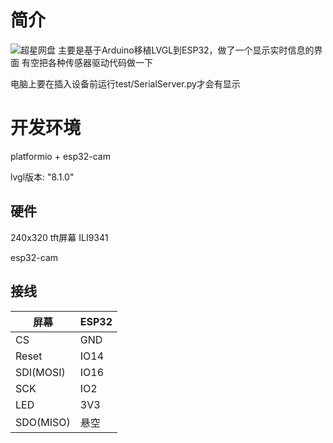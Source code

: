 
# 简介
![超星网盘](https://p.ananas.chaoxing.com/star3/origin/8181a01e401836666e60fd54dd527ecd.png)
主要是基于Arduino移植LVGL到ESP32，做了一个显示实时信息的界面
有空把各种传感器驱动代码做一下

电脑上要在插入设备前运行test/SerialServer.py才会有显示


# 开发环境
platformio + esp32-cam

lvgl版本: "8.1.0"

## 硬件
240x320 tft屏幕  ILI9341

esp32-cam

## 接线

屏幕|ESP32
---|---
CS|GND
Reset|IO14
SDI(MOSI)|IO16
SCK|IO2
LED|3V3
SDO(MISO)|悬空

